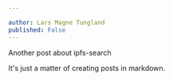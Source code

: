 ```yaml
---

author: Lars Magne Tungland
published: False
---
```


Another post about ipfs-search

It's just a matter of creating posts in markdown.


